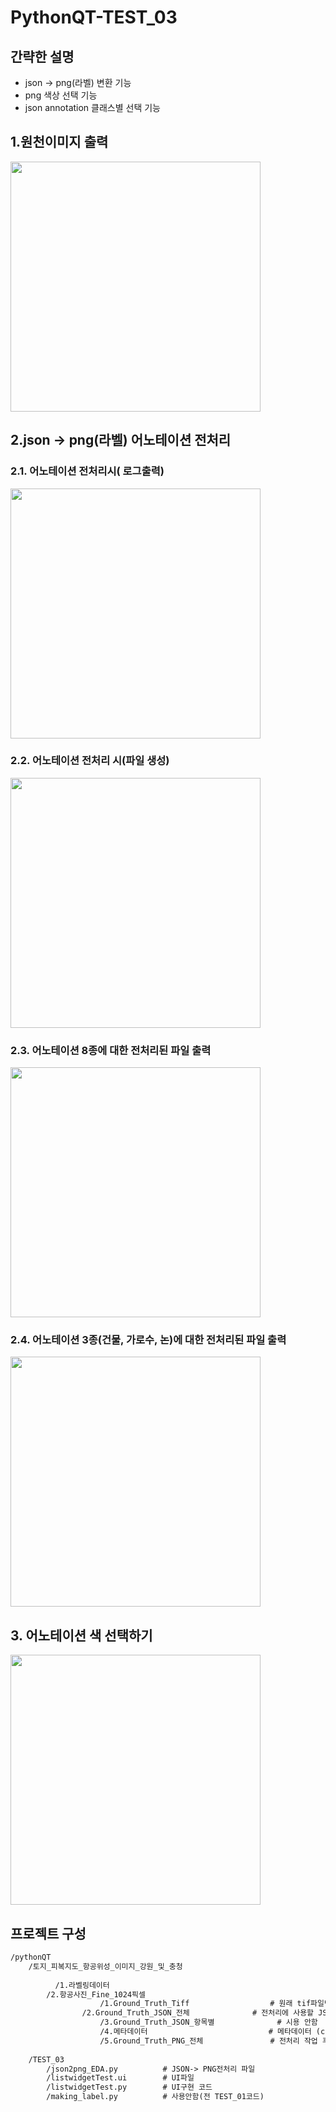 # PythonQT-TEST_03


## 간략한 설명
-   json → png(라벨) 변환 기능
-   png 색상 선택 기능
-   json annotation 클래스별 선택 기능

## 1.원천이미지 출력 
<img src = "https://i.imgur.com/4xD2NJr.gif" width="400">      

## 2.json → png(라벨) 어노테이션 전처리       
### 2.1. 어노테이션 전처리시( 로그출력)       
<img src = "https://i.imgur.com/DI9maF0.gif" width="400">           

### 2.2. 어노테이션 전처리 시(파일 생성)       

<img src = "https://i.imgur.com/2wwW4Oc.gif" width="400">            


### 2.3. 어노테이션 8종에 대한 전처리된 파일 출력     

<img src = "https://i.imgur.com/jgFIRZ2.gif" width="400">     


### 2.4. 어노테이션 3종(건물, 가로수, 논)에 대한 전처리된 파일 출력      
<img src = "https://i.imgur.com/sfTkV4E.gif" width="400">        


## 3. 어노테이션 색 선택하기       
<img src = "https://i.imgur.com/Fiu2iZ1.gif" width="400">     





## 프로젝트 구성


```txt
/pythonQT
	/토지_피복지도_항공위성_이미지_강원_및_충청
		      
          /1.라벨링데이터 
	  	/2.항공사진_Fine_1024픽셀
                    /1.Ground_Truth_Tiff                  # 원래 tif파일만 존재했음 + 원본이미지에 대한 png파일 임의로  만듬
	            /2.Ground_Truth_JSON_전체              # 전처리에 사용할 JSON파일 디렉토리
                    /3.Ground_Truth_JSON_항목별              # 시용 안함
                    /4.메타데이터                           # 메타데이터 (coordinates 계산을 위해 사용됨)
                    /5.Ground_Truth_PNG_전체               # 전처리 작업 후 저장경로 디렉토리
				
	/TEST_03
		/json2png_EDA.py          # JSON-> PNG전처리 파일
		/listwidgetTest.ui        # UI파일
		/listwidgetTest.py        # UI구현 코드
		/making_label.py          # 사용안함(전 TEST_01코드)
```




